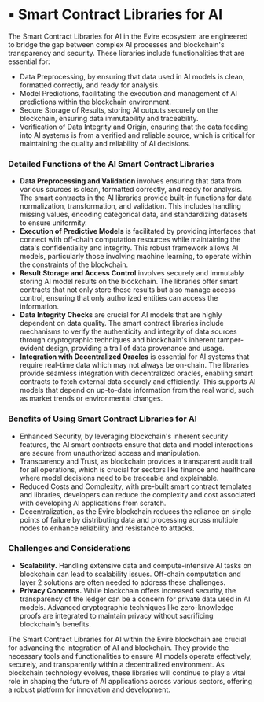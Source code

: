 # ▪️ Smart Contract Libraries for AI

The Smart Contract Libraries for AI in the Evire ecosystem are engineered to bridge the gap between complex AI processes and blockchain's transparency and security. These libraries include functionalities that are essential for:

* Data Preprocessing, by ensuring that data used in AI models is clean, formatted correctly, and ready for analysis.
* Model Predictions, facilitating the execution and management of AI predictions within the blockchain environment.
* Secure Storage of Results, storing AI outputs securely on the blockchain, ensuring data immutability and traceability.
* Verification of Data Integrity and Origin, ensuring that the data feeding into AI systems is from a verified and reliable source, which is critical for maintaining the quality and reliability of AI decisions.

### Detailed Functions of the AI Smart Contract Libraries

* **Data Preprocessing and Validation** involves ensuring that data from various sources is clean, formatted correctly, and ready for analysis. The smart contracts in the AI libraries provide built-in functions for data normalization, transformation, and validation. This includes handling missing values, encoding categorical data, and standardizing datasets to ensure uniformity.
* **Execution of Predictive Models** is facilitated by providing interfaces that connect with off-chain computation resources while maintaining the data's confidentiality and integrity. This robust framework allows AI models, particularly those involving machine learning, to operate within the constraints of the blockchain.
* **Result Storage and Access Control** involves securely and immutably storing AI model results on the blockchain. The libraries offer smart contracts that not only store these results but also manage access control, ensuring that only authorized entities can access the information.
* **Data Integrity Checks** are crucial for AI models that are highly dependent on data quality. The smart contract libraries include mechanisms to verify the authenticity and integrity of data sources through cryptographic techniques and blockchain's inherent tamper-evident design, providing a trail of data provenance and usage.
* **Integration with Decentralized Oracles** is essential for AI systems that require real-time data which may not always be on-chain. The libraries provide seamless integration with decentralized oracles, enabling smart contracts to fetch external data securely and efficiently. This supports AI models that depend on up-to-date information from the real world, such as market trends or environmental changes.

### Benefits of Using Smart Contract Libraries for AI

* Enhanced Security, by leveraging blockchain's inherent security features, the AI smart contracts ensure that data and model interactions are secure from unauthorized access and manipulation.
* Transparency and Trust, as blockchain provides a transparent audit trail for all operations, which is crucial for sectors like finance and healthcare where model decisions need to be traceable and explainable.
* Reduced Costs and Complexity, with pre-built smart contract templates and libraries, developers can reduce the complexity and cost associated with developing AI applications from scratch.
* Decentralization, as the Evire blockchain reduces the reliance on single points of failure by distributing data and processing across multiple nodes to enhance reliability and resistance to attacks.

### Challenges and Considerations

* **Scalability.** Handling extensive data and compute-intensive AI tasks on blockchain can lead to scalability issues. Off-chain computation and layer 2 solutions are often needed to address these challenges.
* **Privacy Concerns.** While blockchain offers increased security, the transparency of the ledger can be a concern for private data used in AI models. Advanced cryptographic techniques like zero-knowledge proofs are integrated to maintain privacy without sacrificing blockchain's benefits.

The Smart Contract Libraries for AI within the Evire blockchain are crucial for advancing the integration of AI and blockchain. They provide the necessary tools and functionalities to ensure AI models operate effectively, securely, and transparently within a decentralized environment. As blockchain technology evolves, these libraries will continue to play a vital role in shaping the future of AI applications across various sectors, offering a robust platform for innovation and development.
